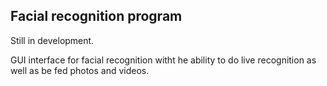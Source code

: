 ## Facial recognition program

Still in development.

GUI interface for facial recognition witht he ability to do live recognition as well as be fed photos and videos.
